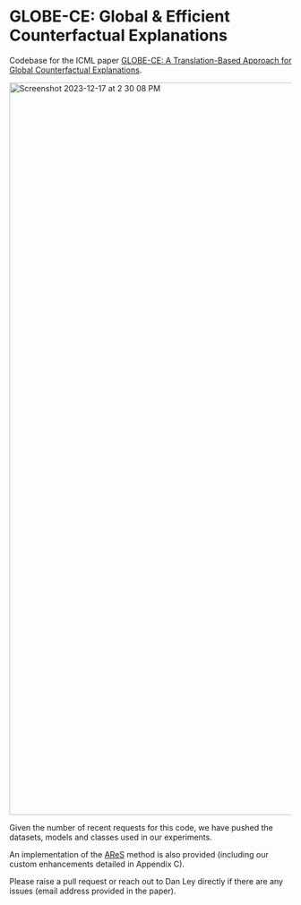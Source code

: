 # GLOBE-CE: Global & Efficient Counterfactual Explanations

Codebase for the ICML paper [GLOBE-CE: A Translation-Based Approach for Global Counterfactual Explanations](https://arxiv.org/abs/2305.17021).

<img width="1308" alt="Screenshot 2023-12-17 at 2 30 08 PM" src="https://github.com/danwley/GLOBE-CE/assets/35569862/e3b6dfc3-201d-4c3f-a7b1-d48ae227b288">

Given the number of recent requests for this code, we have pushed the datasets, models and classes used in our experiments.

An implementation of the [AReS](https://arxiv.org/abs/2009.07165) method is also provided (including our custom enhancements detailed in Appendix C).

Please raise a pull request or reach out to Dan Ley directly if there are any issues (email address provided in the paper).
